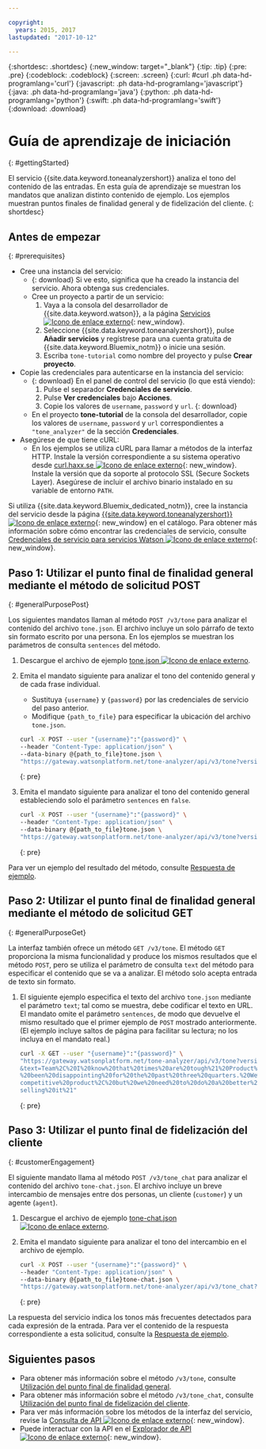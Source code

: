 ```yaml
---

copyright:
  years: 2015, 2017
lastupdated: "2017-10-12"

---
```


{:shortdesc: .shortdesc}
{:new_window: target="_blank"}
{:tip: .tip}
{:pre: .pre}
{:codeblock: .codeblock}
{:screen: .screen}
{:curl: #curl .ph data-hd-programlang='curl'}
{:javascript: .ph data-hd-programlang='javascript'}
{:java: .ph data-hd-programlang='java'}
{:python: .ph data-hd-programlang='python'}
{:swift: .ph data-hd-programlang='swift'}
{:download: .download}

# Guía de aprendizaje de iniciación
{: #gettingStarted}

El servicio {{site.data.keyword.toneanalyzershort}} analiza el tono del contenido de las entradas. En esta guía de aprendizaje se muestran los mandatos que analizan distinto contenido de ejemplo. Los ejemplos muestran puntos finales de finalidad general y de fidelización del cliente.
{: shortdesc}

## Antes de empezar
{: #prerequisites}

- Cree una instancia del servicio:
    - {: download} Si ve esto, significa que ha creado la instancia del servicio. Ahora obtenga sus credenciales.
    - Cree un proyecto a partir de un servicio:
        1.  Vaya a la consola del desarrollador de {{site.data.keyword.watson}}, a la página [Servicios ![Icono de enlace externo](../../icons/launch-glyph.svg "Icono de enlace externo")](https://console.{DomainName}/developer/watson/services){: new_window}.
        1.  Seleccione {{site.data.keyword.toneanalyzershort}}, pulse **Añadir servicios** y regístrese para una cuenta gratuita de {{site.data.keyword.Bluemix_notm}} o inicie una sesión.
        1.  Escriba `tone-tutorial` como nombre del proyecto y pulse **Crear proyecto**.
- Copie las credenciales para autenticarse en la instancia del servicio:
    - {: download} En el panel de control del servicio (lo que está viendo):
        1.  Pulse el separador **Credenciales de servicio**.
        1.  Pulse **Ver credenciales** bajo **Acciones**.
        1.  Copie los valores de `username`, `password` y `url`.
        {: download}
    - En el proyecto **tone-tutorial** de la consola del desarrollador, copie los valores de `username`,  `password` y `url` correspondientes a `"tone_analyzer"` de la sección **Credenciales**.
- Asegúrese de que tiene cURL:
    - En los ejemplos se utiliza cURL para llamar a métodos de la interfaz HTTP. Instale la versión correspondiente a su sistema operativo desde [curl.haxx.se ![Icono de enlace externo](../../icons/launch-glyph.svg "Icono de enlace externo")](https://curl.haxx.se/){: new_window}. Instale la versión que da soporte al protocolo SSL (Secure Sockets Layer). Asegúrese de incluir el archivo binario instalado en su variable de entorno `PATH`.

<!-- Remove this text after dedicated instances have the Developer Console: begin -->

Si utiliza {{site.data.keyword.Bluemix_dedicated_notm}}, cree la instancia del servicio desde la página [{{site.data.keyword.toneanalyzershort}} ![Icono de enlace externo](../../icons/launch-glyph.svg "Icono de enlace externo")](https://console.{DomainName}/catalog/services/tone-analyzer/){: new_window} en el catálogo. Para obtener más información sobre cómo encontrar las credenciales de servicio, consulte [Credenciales de servicio para servicios Watson ![Icono de enlace externo](../../icons/launch-glyph.svg "Icono de enlace externo")](/docs/services/watson/getting-started-credentials.html#getting-credentials-manually){: new_window}.

<!-- Remove this text after dedicated instances have the Developer Console: end -->

## Paso 1: Utilizar el punto final de finalidad general mediante el método de solicitud POST
{: #generalPurposePost}

Los siguientes mandatos llaman al método `POST /v3/tone` para analizar el contenido del archivo `tone.json`. El archivo incluye un solo párrafo de texto sin formato escrito por una persona. En los ejemplos se muestran los parámetros de consulta `sentences` del método.

1.  Descargue el archivo de ejemplo <a target="_blank" href="https://watson-developer-cloud.github.io/doc-tutorial-downloads/tone-analyzer/tone.json" download="tone.json">tone.json <img src="../../icons/launch-glyph.svg" alt="Icono de enlace externo" title="Icono de enlace externo" class="style-scope doc-content"></a>.
1.  Emita el mandato siguiente para analizar el tono del contenido general y de cada frase individual.
    -   Sustituya `{username}` y `{password}` por las credenciales de servicio del paso anterior.
    -   Modifique `{path_to_file}` para especificar la ubicación del archivo `tone.json`.

    ```bash
    curl -X POST --user "{username}":"{password}" \
    --header "Content-Type: application/json" \
    --data-binary @{path_to_file}tone.json \
    "https://gateway.watsonplatform.net/tone-analyzer/api/v3/tone?version=2017-09-21"
    ```
    {: pre}

1.  Emita el mandato siguiente para analizar el tono del contenido general estableciendo solo el parámetro `sentences` en `false`.

    ```bash
    curl -X POST --user "{username}":"{password}" \
    --header "Content-Type: application/json" \
    --data-binary @{path_to_file}tone.json \
    "https://gateway.watsonplatform.net/tone-analyzer/api/v3/tone?version=2017-09-21&sentences=false" \
    ```
    {: pre}

Para ver un ejemplo del resultado del método, consulte [Respuesta de ejemplo](/docs/services/tone-analyzer/using-tone.html#exampleResponse).

## Paso 2: Utilizar el punto final de finalidad general mediante el método de solicitud GET
{: #generalPurposeGet}

La interfaz también ofrece un método `GET /v3/tone`. El método `GET` proporciona la misma funcionalidad y produce los mismos resultados que el método `POST`, pero se utiliza el parámetro de consulta `text` del método para especificar el contenido que se va a analizar. El método solo acepta entrada de texto sin formato.

1.  El siguiente ejemplo especifica el texto del archivo `tone.json` mediante el parámetro `text`; tal como se muestra, debe codificar el texto en URL. El mandato omite el parámetro `sentences`, de modo que devuelve el mismo resultado que el primer ejemplo de `POST` mostrado anteriormente. (El ejemplo incluye saltos de página para facilitar su lectura; no los incluya en el mandato real.)

    ```bash
    curl -X GET --user "{username}":"{password}" \
    "https://gateway.watsonplatform.net/tone-analyzer/api/v3/tone?version=2017-09-21
    &text=Team%2C%20I%20know%20that%20times%20are%20tough%21%20Product%20sales%20have
    %20been%20disappointing%20for%20the%20past%20three%20quarters.%20We%20have%20a%20
    competitive%20product%2C%20but%20we%20need%20to%20do%20a%20better%20job%20of%20
    selling%20it%21"
    ```
    {: pre}

## Paso 3: Utilizar el punto final de fidelización del cliente
{: #customerEngagement}

El siguiente mandato llama al método `POST /v3/tone_chat` para analizar el contenido del archivo `tone-chat.json`. El archivo incluye un breve intercambio de mensajes entre dos personas, un cliente (<code>customer</code>) y un agente (<code>agent</code>).

1.  Descargue el archivo de ejemplo <a target="_blank" href="https://watson-developer-cloud.github.io/doc-tutorial-downloads/tone-analyzer/tone-chat.json" download="tone-chat.json">tone-chat.json <img src="../../icons/launch-glyph.svg" alt="Icono de enlace externo" title="Icono de enlace externo" class="style-scope doc-content"></a>.
1.  Emita el mandato siguiente para analizar el tono del intercambio en el archivo de ejemplo.

    ```bash
    curl -X POST --user "{username}":"{password}" \
    --header "Content-Type: application/json" \
    --data-binary @{path_to_file}tone-chat.json \
    "https://gateway.watsonplatform.net/tone-analyzer/api/v3/tone_chat?version=2017-09-21"
    ```
    {: pre}

La respuesta del servicio indica los tonos más frecuentes detectados para cada expresión de la entrada. Para ver el contenido de la respuesta correspondiente a esta solicitud, consulte la [Respuesta de ejemplo](/docs/services/tone-analyzer/using-tone-chat.html#exampleResponse).

## Siguientes pasos

-   Para obtener más información sobre el método `/v3/tone`, consulte [Utilización del punto final de finalidad general](/docs/services/tone-analyzer/using-tone.html).
-   Para obtener más información sobre el método `/v3/tone_chat`, consulte [Utilización del punto final de fidelización del cliente](/docs/services/tone-analyzer/using-tone-chat.html).
-   Para ver más información sobre los métodos de la interfaz del servicio, revise la [Consulta de API ![Icono de enlace externo](../../icons/launch-glyph.svg "Icono de enlace externo")](https://www.ibm.com/watson/developercloud/tone-analyzer/api/v3/){: new_window}.
-   Puede interactuar con la API en el [Explorador de API![Icono de enlace externo](../../icons/launch-glyph.svg "Icono de enlace externo")](https://watson-api-explorer.mybluemix.net/apis/tone-analyzer-v3){: new_window}.

